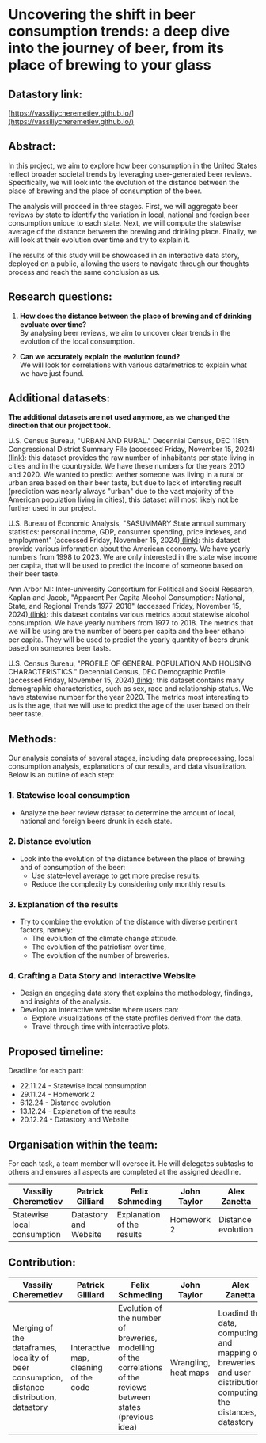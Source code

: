 # Uncovering the shift in beer consumption trends: a deep dive into the journey of beer, from its place of brewing to your glass
## Datastory link:
[https://vassiliycheremetiev.github.io/](https://vassiliycheremetiev.github.io/)
## Abstract: 
In this project, we aim to explore how beer consumption in the United States reflect broader societal trends by leveraging user-generated beer reviews. Specifically, we will look into the evolution of the distance between the place of brewing and the place of consumption of the beer.

The analysis will proceed in three stages. First, we will aggregate beer reviews by state to identify the variation in local, national and foreign beer consumption unique to each state. Next, we will compute the statewise average of the distance between the brewing and drinking place. Finally, we will look at their evolution over time and try to explain it.

The results of this study will be showcased in an interactive data story, deployed on a public, allowing the users to navigate through our thoughts process and reach the same conclusion as us.

## Research questions:
1. **How does the distance between the place of brewing and of drinking evoluate over time?**  
   By analysing beer reviews, we aim to uncover clear trends in the evolution of the local consumption.

2. **Can we accurately explain the evolution found?**  
   We will look for correlations with various data/metrics to explain what we have just found.

## Additional datasets:
**The additional datasets are not used anymore, as we changed the direction that our project took.**

U.S. Census Bureau, "URBAN AND RURAL." Decennial Census, DEC 118th Congressional District Summary File (accessed Friday, November 15, 2024)[ (link)](https://data.census.gov/table/DECENNIALCD1182020.H2?q=rural): this dataset provides the raw number of inhabitants per state living in cities and in the countryside. We have these numbers for the years 2010 and 2020. We wanted to predict wether someone was living in a rural or urban area based on their beer taste, but due to lack of intersting result (prediction was nearly always "urban" due to the vast majority of the American population living in cities), this dataset will most likely not be further used in our project.

U.S. Bureau of Economic Analysis, "SASUMMARY State annual summary statistics: personal income, GDP, consumer spending, price indexes, and employment" (accessed Friday, November 15, 2024)[ (link)](https://apps.bea.gov/itable/?ReqID=70&step=1#eyJhcHBpZCI6NzAsInN0ZXBzIjpbMSwyOSwyNSwzMSwyNiwyNywzMF0sImRhdGEiOltbIlRhYmxlSWQiLCI2MDAiXSxbIk1ham9yX0FyZWEiLCIwIl0sWyJTdGF0ZSIsWyIwIl1dLFsiQXJlYSIsWyJYWCJdXSxbIlN0YXRpc3RpYyIsWyItMSJdXSxbIlVuaXRfb2ZfbWVhc3VyZSIsIkxldmVscyJdLFsiWWVhciIsWyItMSJdXSxbIlllYXJCZWdpbiIsIi0xIl0sWyJZZWFyX0VuZCIsIi0xIl1dfQ==): this dataset provide various information about the American economy. We have yearly numbers from 1998 to 2023. We are only interested in the state wise income per capita, that will be used to predict the income of someone based on their beer taste.

Ann Arbor MI: Inter-university Consortium for Political and Social Research, Kaplan and Jacob, "Apparent Per Capita Alcohol Consumption: National, State, and Regional Trends 1977-2018" (accessed Friday, November 15, 2024)[ (link)](https://doi.org/10.3886/E105583V5-82040): this dataset contains various metrics about statewise alcohol consumption. We have yearly numbers from 1977 to 2018. The metrics that we will be using are the number of beers per capita and the beer ethanol per capita. They will be used to predict the yearly quantity of beers drunk based on someones beer tasts.

U.S. Census Bureau, "PROFILE OF GENERAL POPULATION AND HOUSING CHARACTERISTICS." Decennial Census, DEC Demographic Profile (accessed Friday, November 15, 2024)[ (link)](https://data.census.gov/table/DECENNIALDP2020.DP1?q=decenial%20census&g=010XX00US$0400000_9500000US5699999): this dataset contains many demographic characteristics, such as sex, race and relationship status. We have statewise number for the year 2020. The metrics most interesting to us is the age, that we will use to predict the age of the user based on their beer taste.


## Methods:

Our analysis consists of several stages, including data preprocessing, local consumption analysis, explanations of our results, and data visualization. Below is an outline of each step:

### 1. Statewise local consumption
- Analyze the beer review dataset to determine the amount of local, national and foreign beers drunk in each state.

### 2. Distance evolution
- Look into the evolution of the distance between the place of brewing and of consumption of the beer: 
  - Use state-level average to get more precise results.
  - Reduce the complexity by considering only monthly results.

### 3. Explanation of the results
- Try to combine the evolution of the distance with diverse pertinent factors, namely:
   - The evolution of the climate change attitude.
   - The evolution of the patriotism over time,
   - The evolution of the number of breweries.

### 4. Crafting a Data Story and Interactive Website
- Design an engaging data story that explains the methodology, findings, and insights of the analysis.
- Develop an interactive website where users can:
  - Explore visualizations of the state profiles derived from the data.
  - Travel through time with interractive plots.


## Proposed timeline:
Deadline for each part:
- 22.11.24 - Statewise local consumption
- 29.11.24 - Homework 2
- 6.12.24 - Distance evolution
- 13.12.24 - Explanation of the results
- 20.12.24 - Datastory and Website
  
## Organisation within the team:

For each task, a team member will oversee it. He will delegates subtasks to others and ensures all aspects are completed at the assigned deadline.

| Vassiliy Cheremetiev        | Patrick Gilliard      | Felix Schmeding            | John Taylor | Alex Zanetta            |
|-----------------------------|-----------------------|----------------------------|-------------|-------------------|
| Statewise local consumption | Datastory and Website | Explanation of the results | Homework 2  | Distance evolution 

## Contribution:

| Vassiliy Cheremetiev        | Patrick Gilliard      | Felix Schmeding            | John Taylor | Alex Zanetta            |
|-----------------------------|-----------------------|----------------------------|-------------|-------------------|
| Merging of the dataframes, locality of beer consumption, distance distribution, datastory | Interactive map, cleaning of the code | Evolution of the number of breweries, modelling of the correlations of the reviews between states (previous idea) | Wrangling, heat maps  | Loadind the data, computing and mapping of breweries and user distribution, computing the distances, datastory

